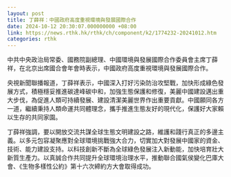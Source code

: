 ```yaml
---
layout: post
title: 丁薛祥：中國政府高度重視環境與發展國際合作
date: 2024-10-12 20:30:07.000000000 +08:00
link: https://news.rthk.hk/rthk/ch/component/k2/1774232-20241012.htm
categories: rthk
---
```


中共中央政治局常委、國務院副總理、中國環境與發展國際合作委員會主席丁薛祥，在北京出席國合會年會時表示，中國政府高度重視環境與發展國際合作。

央視新聞聯播報道，丁薛祥表示，中國深入打好污染防治攻堅戰，加快形成綠色發展方式，積極穩妥推進碳達峰碳中和，加強生態保護和修復，美麗中國建設邁出重大步伐，為促進人類可持續發展、建設清潔美麗世界作出重要貢獻。中國願同各方一道，繼續秉持人類命運共同體理念，攜手推進生態友好的現代化，保護好大家賴以生存的共同家園。

丁薛祥強調，要以開放交流共謀全球生態文明建設之路，維護和踐行真正的多邊主義。以多元包容凝聚應對全球環境挑戰強大合力，切實加大對發展中國家的資金、技術、能力建設支持。以科技創新不斷為全球綠色發展注入新動能，加快培育壯大新質生產力。以真誠合作共同提升全球環境治理水平，推動聯合國氣侯變化巴庫大會、《生物多樣性公約》第十六次締約方大會取得成功。
